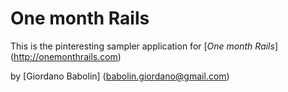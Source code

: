 # One month Rails

This is the pinteresting sampler application for 
[*One month Rails*] (http://onemonthrails.com)

by [Giordano Babolin] (babolin.giordano@gmail.com)